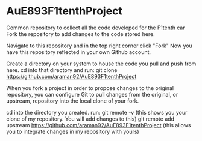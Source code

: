 # AuE893F1tenthProject
Common repository to collect all the code developed for the F1tenth car
Fork the repository to add changes to the code stored here. 

Navigate to this repository and in the top right corner click "Fork"
Now you have this repository reflected in your own Github account. 

Create a directory on your system to house the code you pull and push from here.
cd into that directory and 
run: git clone https://github.com/araman92/AuE893F1tenthProject

When you fork a project in order to propose changes to the original repository, 
you can configure Git to pull changes from the original, or upstream, repository 
into the local clone of your fork.

cd into the directory you created. 
run: git remote -v (this shows you your clone of my repository. You will add changes to this)
git remote add upstream https://github.com/araman92/AuE893F1tenthProject (this allows you to integrate
changes in my repository with yours)




